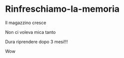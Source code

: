 # Rinfreschiamo-la-memoria
Il magazzino cresce

Non ci voleva mica tanto

Dura riprendere dopo 3 mesi!!!

Wow

